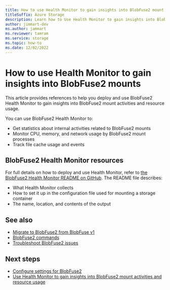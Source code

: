 ```yaml
---
title: How to use Health Monitor to gain insights into BlobFuse2 mount activities and resource usage
titleSuffix: Azure Storage
description: Learn how to Use Health Monitor to gain insights into BlobFuse2 mount activities and resource usage.
author: jimmart-dev
ms.author: jammart
ms.reviewer: tamram
ms.service: storage
ms.topic: how-to
ms.date: 12/02/2022
---
```


# How to use Health Monitor to gain insights into BlobFuse2 mounts

This article provides references to help you deploy and use BlobFuse2 Health Monitor to gain insights into BlobFuse2 mount activities and resource usage.

You can use BlobFuse2 Health Monitor to:

- Get statistics about internal activities related to BlobFuse2 mounts
- Monitor CPU, memory, and network usage by BlobFuse2 mount processes
- Track file cache usage and events

## BlobFuse2 Health Monitor resources

For full details on how to deploy and use Health Monitor, refer to [the BlobFuse2 Health Monitor README on GitHub](https://github.com/Azure/azure-storage-fuse/blob/main/tools/health-monitor/README.md). The README file describes:

- What Health Monitor collects
- How to set it up in the configuration file used for mounting a storage container
- The name, location, and contents of the output

## See also

- [Migrate to BlobFuse2 from BlobFuse v1](https://github.com/Azure/azure-storage-fuse/blob/main/MIGRATION.md)
- [BlobFuse2 commands](blobfuse2-commands.md)
- [Troubleshoot BlobFuse2 issues](blobfuse2-troubleshooting.md)

## Next steps

- [Configure settings for BlobFuse2](blobfuse2-configuration.md)
- [Use Health Monitor to gain insights into BlobFuse2 mount activities and resource usage](blobfuse2-health-monitor.md)
